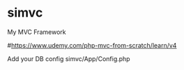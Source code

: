 # simvc
My MVC Framework

#https://www.udemy.com/php-mvc-from-scratch/learn/v4

Add your DB config simvc/App/Config.php